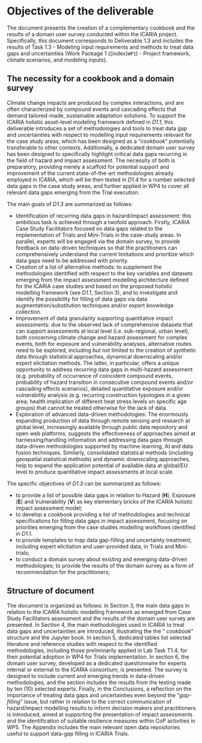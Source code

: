 # Objectives of the deliverable 

The document presents the creation of a complementary cookbook and the results of a domain user survey conducted within the ICARIA project. Specifically, this document corresponds to Deliverable 1.3 and includes the results of Task 1.3 - Modeling input requirements and methods to treat data gaps and uncertainties (Work Package 1 ({index}`WP1`) - Project framework, climate scenarios, and modeling inputs).

## The necessity for a cookbook and a domain survey 
Climate change impacts are produced by complex interactions, and are often characterized by compound events and cascading effects that demand tailored-made, sustainable adaptation solutions. To support the ICARIA holistic asset-level modeling framework defined in *D1.1*, this deliverable introduces a set of methodologies and tools to treat data gap and uncertainties with respect to modelling input requirements relevant for the case study areas, which has been designed as a “*cookbook*” potentially transferable to other contexts. Additionally, a dedicated domain user survey has been designed to specifically highlight critical data gaps recurring in the field of hazard and impact assessment. The necessity of both is preparatory, providing merely a scaffold for potential support and improvement of the current state-of-the-art methodologies already employed in ICARIA, which will be then tested in *D1.4* for a number selected data gaps in the case study areas, and further applied in WP4 to cover all relevant data gaps emerging from the Trial execution. 

The main goals of *D1.3* are summarized as follows: 

* Identification of recurring data gaps in hazard/impact assessment: this ambitious task is achieved through a twofold approach. Firstly, ICARIA Case Study Facilitators focused on data gaps related to the implementation of Trials and Mini-Trials in the case-study areas. In parallel, experts will be engaged via the domain survey, to provide feedback on data-driven techniques so that the practitioners can comprehensively understand the current limitations and prioritize which data gaps need to be addressed with priority. 
* Creation of a list of alternative methods: to supplement the methodologies identified with respect to the key variables and datasets emerging from the impact assessment modelling architecture defined for the ICARIA case studies and based on the proposed holistic modelling framework (see *D1.1*, Section 3), and to investigate and identify the possibility for filling of data gaps via data augmentation/substitution techniques and/or expert knowledge collection.
* Improvement of data granularity supporting quantitative impact assessments: due to the observed lack of comprehensive datasets that can support assessments at local level (i.e. sub-regional, urban level), both concerning climate change and hazard assessment for complex events, both for exposure and vulnerability analyses, alternative routes need to be explored, including but not limited to the creation of synthetic data through statistical approaches, dynamical downscaling and/or expert elicitation methods. The latter, in particular, offers a unique opportunity to address recurring data gaps in multi-hazard assessment (e.g. probability of occurrence of coincident compound events, probability of hazard transition in consecutive compound events and/or cascading effects scenarios), detailed quantitative exposure and/or vulnerability analysis (e.g. recurring construction typologies in a given area; health implication of different heat stress levels on specific age groups) that cannot be treated otherwise for the lack of data.
* Exploration of advanced data-driven methodologies: The enormously expanding production of data through remote sensing and research at global level, increasingly available through public data repository and open web platforms, suggests the effectiveness of approaches aimed at harnessing/handling information and addressing data gaps through data-driven methodologies supported by machine learning, AI and data fusion techniques. Similarly, consolidated statistical methods (including geospatial statistical methods) and dynamic downscaling approaches, help to expand the application potential of available data at global/EU level to produce quantitative impact assessments at local scale.

The specific objectives of *D1.3* can be summarized as follows: 

* to provide a list of possible data gaps in relation to Hazard (**H**), Exposure (**E**) and Vulnerability (**V**) as key elementary bricks of the ICARIA holistic impact assessment model; 
* to develop a cookbook providing a list of methodologies and technical specifications for filling data gaps in impact assessment, focusing on priorities emerging from the case studies modelling workflows identified in *D1.1*.
* to provide templates to map data gap-filling and uncertainty treatment, including expert elicitation and user-provided data, in Trials and Mini-trials;
* to conduct a domain survey about existing and emerging data-driven methodologies; to provide the results of the domain survey as a form of recommendation for the practitioners; 

## Structure of document 

The document is organized as follows: in Section 3, the main data gaps in relation to the ICARIA holistic modelling framework as emerged from Case Study Facilitators assessment and the results of the domain user survey are presented. In Section 4, the main methodologies used in ICARIA to treat data gaps and uncertainties are introduced, illustrating the the “ *cookbook*” structure and the Jupyter book. In section 5, dedicated tables list selected literature and reference studies with respect to the identified methodologies, including those preliminarily applied in Lab Task T1.4, for their potential adoption in WP4 for Trials implementation. In section 6, the domain user survey, developed as a dedicated questionnaire for experts internal or external to the ICARIA consortium, is presented. The survey is designed to include current and emerging trends in data-driven methodologies, and the section includes the results from the testing made by ten (10) selected experts. Finally, in the Conclusions, a reflection on the importance of treating data gaps and uncertainties even beyond the “*gap-filling*” issue, but rather in relation to the correct communication of hazard/impact modelling results to inform decision makers and practitioners is introduced, aimed at supporting the presentation of impact assessments and the identification of suitable resilience measures within CoP activities in WP5. The Appendix includes the main relevant open data repositories useful to support data-gap filling in ICARIA Trials.
 